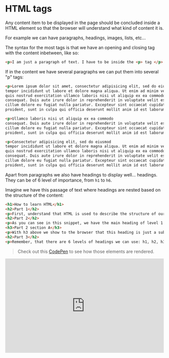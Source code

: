 # HTML tags

Any content item to be displayed in the page should be concluded inside a HTML element so that the browser will understand what kind of content it is. 

For example we can have paragraphs, headings, images, lists, etc...

The syntax for the most tags is that we have an opening and closing tag with the content inbetween, like so:

```html
<p>I am just a paragraph of text. I have to be inside the <p> tag </p>
```

If in the content we have several paragraphs we can put them into several "p" tags:

```html
<p>Lorem ipsum dolor sit amet, consectetur adipisicing elit, sed do eiusmod
tempor incididunt ut labore et dolore magna aliqua. Ut enim ad minim veniam,
quis nostrud exercitation ullamco laboris nisi ut aliquip ex ea commodo
consequat. Duis aute irure dolor in reprehenderit in voluptate velit esse
cillum dolore eu fugiat nulla pariatur. Excepteur sint occaecat cupidatat non
proident, sunt in culpa qui officia deserunt mollit anim id est laborum.</p>

<p>Ullamco laboris nisi ut aliquip ex ea commodo
consequat. Duis aute irure dolor in reprehenderit in voluptate velit esse
cillum dolore eu fugiat nulla pariatur. Excepteur sint occaecat cupidatat non
proident, sunt in culpa qui officia deserunt mollit anim id est laborum.</p>

<p>Consectetur adipisicing elit, sed do eiusmod
tempor incididunt ut labore et dolore magna aliqua. Ut enim ad minim veniam,
quis nostrud exercitation ullamco laboris nisi ut aliquip ex ea commodo
consequat. Duis aute irure dolor in reprehenderit in voluptate velit esse
cillum dolore eu fugiat nulla pariatur. Excepteur sint occaecat cupidatat non
proident, sunt in culpa qui officia deserunt mollit anim id est laborum.</p>
```

Apart from paragraphs we also have headings to display well... headings. They can be of 6 level of importance, from `h1` to `h6`. 

Imagine we have this passage of text where headings are nested based on the structure of the content:

```html
<h1>How to learn HTML</h1>
<h2>Part 1</h2>
<p>First, understand that HTML is used to describe the structure of our content. Even though you will see, that content in different elements is rendered differently in the browser inside different tags, the goal of HTML is not to affect the visual design of your elements, but to describe them on a structural level only.</p>
<h2>Part 2</h2>
<p>As you can see in this snippet, we have the main heading of level 1 and subheadings of level 2. Below we will create a subheading of level 3 which will be part of this current section of content you are reading through.</p>
<h3>Part 2 section A</h3>
<p>With h3 above we show to the browser that this heading is just a subheading of Part 2. A bit similar to books where we can have chapters, subchapters, and so on.</p>
<h2>Part 3</h2>
<p>Remember, that there are 6 levels of headings we can use: h1, h2, h3, h4, h5, h6.</p>
```

> Check out this [CodePen](https://codepen.io/GK3000/pen/gOzwaKE) to see how those elements are rendered.

<iframe height="300" style="width: 100%;" scrolling="no" title="html_002" src="https://codepen.io/GK3000/embed/gOzwaKE?default-tab=html%2Cresult" frameborder="no" loading="lazy" allowtransparency="true" allowfullscreen="true">
  See the Pen <a href="https://codepen.io/GK3000/pen/gOzwaKE">
  html_002</a> by George K (<a href="https://codepen.io/GK3000">@GK3000</a>)
  on <a href="https://codepen.io">CodePen</a>.
</iframe>

